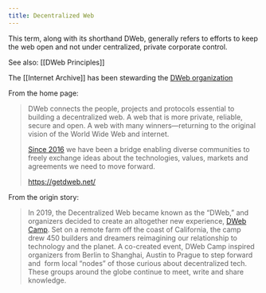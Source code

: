 ```yaml
---
title: Decentralized Web
---
```

This term, along with its shorthand DWeb, generally refers to efforts to keep the web open and not under centralized, private corporate control.

See also: [[DWeb Principles]]

The [[Internet Archive]] has been stewarding the [DWeb organization](https://getdweb.net/)

From the home page:

> DWeb connects the people, projects and protocols essential to building a decentralized web. A web that is more private, reliable, secure and open. A web with many winners—returning to the original vision of the World Wide Web and internet.
> 
> [Since 2016](https://getdweb.net/origin-story) we have been a bridge enabling diverse communities to freely exchange ideas about the technologies, values, markets and agreements we need to move forward.
>
><https://getdweb.net/> 

From the origin story:

> In 2019, the Decentralized Web became known as the “DWeb,” and organizers decided to create an altogether new experience, [DWeb Camp](https://dwebcamp.org/). Set on a remote farm off the coast of California, the camp drew 450 builders and dreamers reimagining our relationship to technology and the planet. A co-created event, DWeb Camp inspired organizers from Berlin to Shanghai, Austin to Prague to step forward and  form local “nodes” of those curious about decentralized tech. These groups around the globe continue to meet, write and share knowledge.